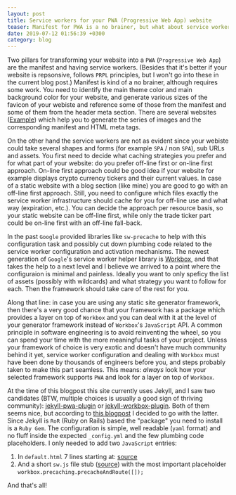 ```yaml
---
layout: post
title: Service workers for your PWA (Progressive Web App) website
teaser: Manifest for PWA is a no brainer, but what about service workers?
date: 2019-07-12 01:56:39 +0300
category: blog
---
```

Two pillars for transforming your website into a `PWA` (`Progressive Web App`) are the manifest and having service workers. (Besides that it's better if your website is repsonsive, follows `PRPL` principles, but I won't go into these in the current blog post.) Manifest is kind of a no brainer, although requires some work. You need to identify the main theme color and main background color for your website, and generate various sizes of the favicon of your webiste and reference some of those from the manifest and some of them from the header meta section. There are several websites ([Example](https://tomitm.github.io/appmanifest/)) which help you to generate the series of images and the corresponding manifest and HTML meta tags.

On the other hand the service workers are not as evident since your webiste could take several shapes and forms (for example `SPA` / non `SPA`), sub URLs and assets. You first need to decide what caching strategies you prefer and for what part of your website: do you prefer off-line first or on-line first approach. On-line first approach could be good idea if your website for example displays crypto currency tickers and their current values. In case of a static website with a blog section (like mine) you are good to go with an off-line first approach. Still, you need to configure which files exactly the service worker infrastructure should cache for you for off-line use and what way (expiration, etc.). You can decide the approach per resource basis, so your static website can be off-line first, while only the trade ticker part could be on-line first with an off-line fall-back.

In the past `Google` provided libraries like `sw-precache` to help with this configuration task and possibly cut down plumbing code related to the service worker configuration and activation mechanisms. The newest generation of `Google`'s service worker helper library is [Workbox](https://developers.google.com/web/tools/workbox/), and that takes the help to a next level and I believe we arrived to a point where the configuraion is minimal and painless. Ideally you want to only speficy the list of assets (possibly with wildcards) and what strategy you want to follow for each. Then the framework should take care of the rest for you.

Along that line: in case you are using any static site generator framework, then there's a very good chance that your framework has a package which provides a layer on top of `Workbox` and you can deal with it at the level of your generator framework instead of `Workbox`'s `JavaScript` API. A common principle in software engineering is to avoid reinventing the wheel, so you can spend your time with the more meaningful tasks of your project. Unless your framework of choice is very exotic and doesn't have much community behind it yet, service worker configuration and dealing with `Workbox` must have been done by thousands of engineers before you, and steps probably taken to make this part seamless. This means: *always* look how your selected framework supports `PWA` and look for a layer on top of `Workbox`.

At the time of this blogpost this site currently uses Jekyll, and I saw two candidates (BTW, multiple choices is usually a good sign of thriving community): [jekyll-pwa-plugin](https://github.com/lavas-project/jekyll-pwa) or [jekyll-workbox-plugin](https://github.com/bmeurer/jekyll-workbox-plugin). Both of them seems nice, but according to [this blogpost](https://benediktmeurer.de/2018/12/06/introducing-jekyll-workbox-plugin/) I decided to go with the latter. Since Jekyll is `RoR` (Ruby on Rails) based the "package" you need to install is a `Ruby Gem`. The configuration is simple, well readable (`yaml` format) and no fluff inside the expected `_config.yml` and the few plumbing code placeholders. I only needed to add two `JavaScript` entries:

1. In `default.html` 7 lines starting at: [source](https://github.com/CsabaConsulting/csaba.page/blob/master/_layouts/default.html#L26)
2. And a short `sw.js` file stub ([source](https://github.com/CsabaConsulting/csaba.page/blob/master/sw.js)) with the most important placeholder `workbox.precaching.precacheAndRoute([]);`

And that's all!
